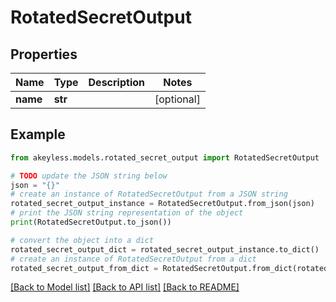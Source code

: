 # RotatedSecretOutput


## Properties

Name | Type | Description | Notes
------------ | ------------- | ------------- | -------------
**name** | **str** |  | [optional] 

## Example

```python
from akeyless.models.rotated_secret_output import RotatedSecretOutput

# TODO update the JSON string below
json = "{}"
# create an instance of RotatedSecretOutput from a JSON string
rotated_secret_output_instance = RotatedSecretOutput.from_json(json)
# print the JSON string representation of the object
print(RotatedSecretOutput.to_json())

# convert the object into a dict
rotated_secret_output_dict = rotated_secret_output_instance.to_dict()
# create an instance of RotatedSecretOutput from a dict
rotated_secret_output_from_dict = RotatedSecretOutput.from_dict(rotated_secret_output_dict)
```
[[Back to Model list]](../README.md#documentation-for-models) [[Back to API list]](../README.md#documentation-for-api-endpoints) [[Back to README]](../README.md)


